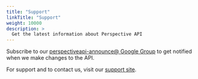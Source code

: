 ```yaml
---
title: "Support"
linkTitle: "Support"
weight: 10000
description: >
  Get the latest information about Perspective API
---
```


Subscribe to our [perspectiveapi-announce@ Google Group](https://groups.google.com/forum/#!forum/perspective-announce/join) to get notified when we make changes to the API.

For support and to contact us, visit our [support site](https://support.perspectiveapi.com). 
